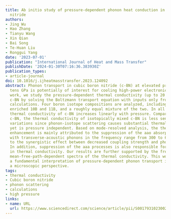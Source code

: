 ```yaml
---
title: Ab initio study of pressure-dependent phonon heat conduction in cubic boron
  nitride
authors:
- Jing Wu
- Hao Zhang
- Tianyu Wang
- Xin Qian
- Bai Song
- Te-Huan Liu
- Ronggui Yang
date: '2023-07-01'
publication: "International Journal of Heat and Mass Transfer"
publishDate: '2024-01-30T07:16:36.383930Z'
publication_types:
- article-journal
doi: 10.1016/j.ijheatmasstransfer.2023.124092
abstract: Phonon transport in cubic boron nitride (c-BN) at elevated pressure in several
  tens GPa is potentially of interest for cooling high-power electronics. In this
  work, we study the pressure-dependent thermal conductivity (up to 20 GPa) of isotope-engineered
  c-BN by solving the Boltzmann transport equation with inputs only from ab initio
  calculations. Four boron isotope compositions are analyzed, including natural abundance,
  enriched 10B and 11B, and a roughly equal mixture of the two. In all cases, the
  thermal conductivity of c-BN increases linearly with pressure. Compared to isotope-enriched
  c-BN, the thermal conductivity of isotopically mixed c-BN is less sensitive to pressure
  variations since phonon-isotope scattering causes substantial thermal resistance
  yet is pressure independent. Based on mode-resolved analysis, the thermal conductivity
  enhancement is mainly attributed to the suppression of the aao absorption processes
  with transverse-acoustic phonons in the frequency range from 300 to 600 cm–1, due
  to the synergistic effect between decreased coupling strength and phonon hardening.
  In addition, suppression of the aaa processes is also responsible for a slight increase
  in thermal conductivity. Our results are further supported by the frequency- and
  mean-free-path-dependent spectra of the thermal conductivity. This work provided
  a fundamental interpretation of pressure-dependent phonon transport in c-BN from
  a microscopic perspective.
tags:
- thermal conductivity
- Cubic boron nitride
- phonon scattering
- calculations
- high pressure
links:
- name: URL
  url: https://www.sciencedirect.com/science/article/pii/S0017931023002454
---
```

